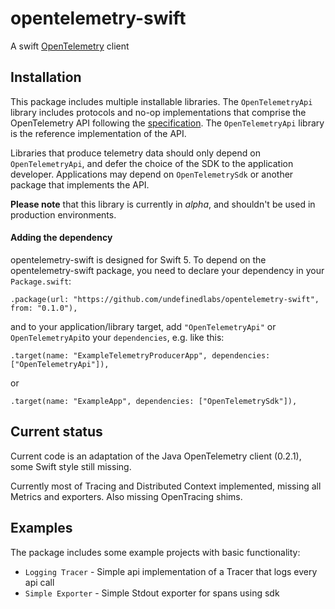# opentelemetry-swift

A swift [OpenTelemetry](https://opentelemetry.io/) client

## Installation

This package includes multiple installable libraries. The `OpenTelemetryApi` library includes protocols and no-op implementations that comprise the OpenTelemetry API following the [specification](https://github.com/open-telemetry/opentelemetry-specification). The `OpenTelemetryApi` library is the reference implementation of the API.

Libraries that produce telemetry data should only depend on `OpenTelemetryApi`, and defer the choice of the SDK to the application developer. Applications may depend on `OpenTelemetrySdk` or another package that implements the API.

**Please note** that this library is currently in *alpha*, and shouldn't be used in production environments.

#### Adding the dependency

opentelemetry-swift is designed for Swift 5. To depend on the  opentelemetry-swift package, you need to declare your dependency in your `Package.swift`:

```
.package(url: "https://github.com/undefinedlabs/opentelemetry-swift", from: "0.1.0"),
```

and to your application/library target, add `"OpenTelemetryApi"` or  `OpenTelemetryApi`to your `dependencies`, e.g. like this:

```
.target(name: "ExampleTelemetryProducerApp", dependencies: ["OpenTelemetryApi"]),
```

or 

```
.target(name: "ExampleApp", dependencies: ["OpenTelemetrySdk"]),
```

## Current status

Current code is an adaptation of the Java OpenTelemetry client (0.2.1), some Swift style still missing.

Currently most of Tracing and Distributed Context implemented, missing all Metrics and exporters. Also missing OpenTracing shims.

## Examples

The package includes some example projects with basic functionality:

- `Logging Tracer` -  Simple api implementation of a Tracer that logs every api call
- `Simple Exporter` - Simple Stdout exporter for spans using sdk